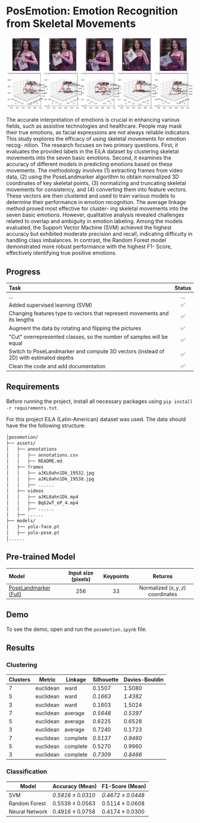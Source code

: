 # PosEmotion: Emotion Recognition from Skeletal Movements

![](https://github.com/denskrlv/PosEmotion/blob/main/media/logo.png)

The accurate interpretation of emotions is crucial in enhancing various fields, such as assistive technologies and healthcare. People may mask their true emotions, as facial expressions are not always reliable indicators. This study explores the efficacy of using skeletal movements for emotion recog- nition. The research focuses on two primary questions. First, it evaluates the provided labels in the EiLA dataset by clustering skeletal movements into the seven basic emotions. Second, it examines the accuracy of different models in predicting emotions based on these movements. The methodology involves (1) extracting frames from video data, (2) using the PoseLandmarker algorithm to obtain normalized 3D coordinates of key skeletal points, (3) normalizing and truncating skeletal movements for consistency, and (4) converting them into feature vectors. These vectors are then clustered and used to train various models to determine their performance in emotion recognition. The average linkage method proved most effective for cluster- ing skeletal movements into the seven basic emotions. However, qualitative analysis revealed challenges related to overlap and ambiguity in emotion labeling. Among the models evaluated, the Support Vector Machine (SVM) achieved the highest accuracy but exhibited moderate precision and recall, indicating difficulty in handling class imbalances. In contrast, the Random Forest model demonstrated more robust performance with the highest F1- Score, effectively identifying true positive emotions.

## Progress
|Task|Status|
|:---|:----:|
|...|...|
|Added supervised learning (SVM)|✅|
|Changing features type to vectors that represent movements and its lengths|✅|
|Augment the data by rotating and flipping the pictures|✅|
|"Cut" overrepresented classes, so the number of samples will be equal|✅|
|Switch to PoseLandmarker and compute 3D vectors (instead of 2D) with estimated depths|✅|
|Clean the code and add documentation|✅|

## Requirements
Before running the project, install all necessary packages using <code>pip install -r requirements.txt</code>.

For this project EiLA (Latin-American) dataset was used. The data should have the the following structure:
```
│posemotion/
├── assets/
│   ├── annotations
│   │   ├── annotations.csv
│   │   ├── README.md
│   ├── frames
│   │   ├── aJKL0ahn1Dk_19532.jpg
│   │   ├── aJKL0ahn1Dk_19538.jpg
│   │   ├── ......
│   ├── videos
│   │   ├── aJKL0ahn1Dk.mp4
│   │   ├── Bqb2wT_eP_4.mp4
│   │   ├── ......
│   ├── ......
├── models/
│   ├── yolo-face.pt
│   ├── yolo-pose.pt
│......
```

## Pre-trained Model
|Model|Input size (pixels)|Keypoints|Returns|
|:----|:-----------------:|:-------:|:-----:|
|[PoseLandmarker (Full)](https://ai.google.dev/edge/api/mediapipe/java/com/google/mediapipe/tasks/vision/poselandmarker/PoseLandmarker)|256|33|Normalized $(x,y,z)$ coordinates

## Demo
To see the demo, open and run the <code>posemotion.ipynb</code> file.

## Results
### Clustering
| **Clusters** | **Metric** | **Linkage** | **Silhouette** | **Davies-Bouldin** |
|--------------|------------|-------------|----------------|--------------------|
| 7            | euclidean  | ward        | 0.1507         | 1.5080             |
| 5            | euclidean  | ward        | _0.1663_       | _1.4382_           |
| 3            | euclidean  | ward        | 0.1603         | 1.5024             |
| 7            | euclidean  | average     | _0.5648_       | _0.5397_           |
| 5            | euclidean  | average     | 0.6225         | 0.6528             |
| 3            | euclidean  | average     | 0.7240         | 0.1723             |
| 7            | euclidean  | complete    | _0.5137_       | _0.9460_           |
| 5            | euclidean  | complete    | 0.5270         | 0.9960             |
| 3            | euclidean  | complete    | _0.7309_       | _0.8466_           |


### Classification
| **Model**        | **Accuracy (Mean)**         | **F1-Score (Mean)**        |
|------------------|-----------------------------|----------------------------|
| SVM              | _0.5816 ± 0.0310_           | _0.4672 ± 0.0448_         |
| Random Forest    | 0.5539 ± 0.0563             | 0.5114 ± 0.0608            |
| Neural Network   | 0.4916 ± 0.0758             | 0.4174 ± 0.0300            |
